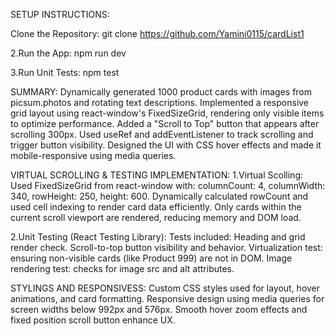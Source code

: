 SETUP INSTRUCTIONS:

Clone the Repository:
git clone https://github.com/Yamini0115/cardList1

2.Run the App: npm run dev

3.Run Unit Tests: npm test

SUMMARY: Dynamically generated 1000 product cards with images from picsum.photos and rotating text descriptions. Implemented a responsive grid layout using react-window's FixedSizeGrid, rendering only visible items to optimize performance. Added a "Scroll to Top" button that appears after scrolling 300px. Used useRef and addEventListener to track scrolling and trigger button visibility. Designed the UI with CSS hover effects and made it mobile-responsive using media queries.

VIRTUAL SCROLLING & TESTING IMPLEMENTATION: 1.Virtual Scolling: Used FixedSizeGrid from react-window with: columnCount: 4, columnWidth: 340, rowHeight: 250, height: 600. Dynamically calculated rowCount and used cell indexing to render card data efficiently. Only cards within the current scroll viewport are rendered, reducing memory and DOM load.

2.Unit Testing (React Testing Library): Tests included: Heading and grid render check. Scroll-to-top button visibility and behavior. Virtualization test: ensuring non-visible cards (like Product 999) are not in DOM. Image rendering test: checks for image src and alt attributes.

STYLINGS AND RESPONSIVESS: Custom CSS styles used for layout, hover animations, and card formatting. Responsive design using media queries for screen widths below 992px and 576px. Smooth hover zoom effects and fixed position scroll button enhance UX.




